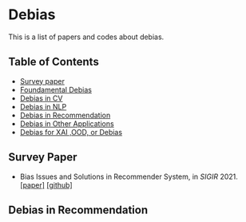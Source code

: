 # Debias
This is a list of papers and codes about debias.

## Table of Contents
- [Survey paper](#survey-paper)
- [Foundamental Debias](#foundamental-debias)
- [Debias in CV](#debias-CV)
- [Debias in NLP](#debias-NLP)
- [Debias in Recommendation](#debias-Rec)
- [Debias in Other Applications](#debias-Other)
- [Debias for XAI ,OOD, or Debias](#debias-XAI)

<!--- * Title, in *NeurIPS* 2019. [\[paper\]]() [\[code\]]() ---> 

## Survey Paper
* Bias Issues and Solutions in Recommender System, in *SIGIR* 2021. [\[paper\]](http://staff.ustc.edu.cn/~hexn/slides/sigir21-tutorial-bias-slides.pdf) [\[github\]](https://github.com/jiawei-chen/RecDebiasing)

## Debias in Recommendation
